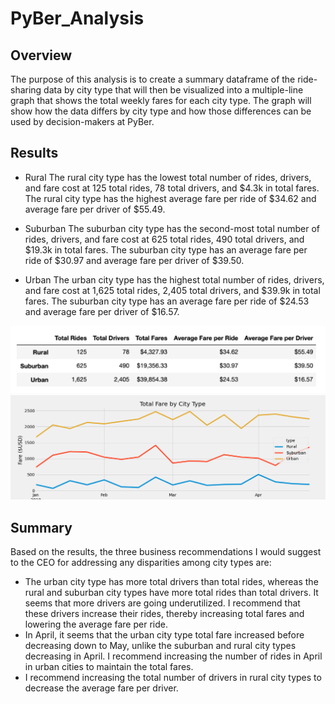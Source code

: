 # PyBer_Analysis

## Overview
The purpose of this analysis is to create a summary dataframe of the ride-sharing data by city type that will then be visualized into a multiple-line graph that shows the total weekly fares for each city type. The graph will show how the data differs by city type and how those differences can be used by decision-makers at PyBer.

## Results
- Rural
The rural city type has the lowest total number of rides, drivers, and fare cost at 125 total rides, 78 total drivers, and $4.3k in total fares. The rural city type has the highest average fare per ride of $34.62 and average fare per driver of $55.49. 

- Suburban
The suburban city type has the second-most total number of rides, drivers, and fare cost at 625 total rides, 490 total drivers, and $19.3k in total fares. The suburban city type has an average fare per ride of $30.97 and average fare per driver of $39.50. 

- Urban
The urban city type has the highest total number of rides, drivers, and fare cost at 1,625 total rides, 2,405 total drivers, and $39.9k in total fares. The suburban city type has an average fare per ride of $24.53 and average fare per driver of $16.57. 

![PyBer_fare_summary_chart](PyBer_fare_summary_chart.png)
![PyBer_fare_summary](PyBer_fare_summary.png)

## Summary
Based on the results, the three business recommendations I would suggest to the CEO for addressing any disparities among city types are:
- The urban city type has more total drivers than total rides, whereas the rural and suburban city types have more total rides than total drivers. It seems that more drivers are going underutilized. I recommend that these drivers increase their rides, thereby increasing total fares and lowering the average fare per ride. 
- In April, it seems that the urban city type total fare increased before decreasing down to May, unlike the suburban and rural city types decreasing in April. I recommend increasing the number of rides in April in urban cities to maintain the total fares.
- I recommend increasing the total number of drivers in rural city types to decrease the average fare per driver.  
